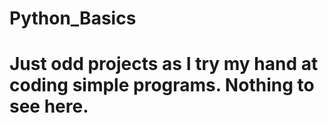# Python_Basics
# Just odd projects as I try my hand at coding simple programs. Nothing to see here.
